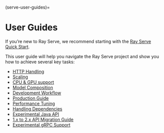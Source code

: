 (serve-user-guides)=
# User Guides

If you’re new to Ray Serve, we recommend starting with the [Ray Serve Quick Start](getting_started).

This user guide will help you navigate the Ray Serve project and show you how to achieve several key tasks:
- [HTTP Handling](http-guide)
- [Scaling](scaling)
- [CPU & GPU support](serve-cpus-gpus)
- [Model Composition](serve-model-composition)
- [Development Workflow](dev-workflow)
- [Production Guide](serve-in-production)
- [Performance Tuning](performance)
- [Handling Dependencies](handling-dependencies)
- [Experimental Java API](managing-java-deployments)
- [1.x to 2.x API Migration Guide](migration)
- [Experimental gRPC Support](direct-ingress)
